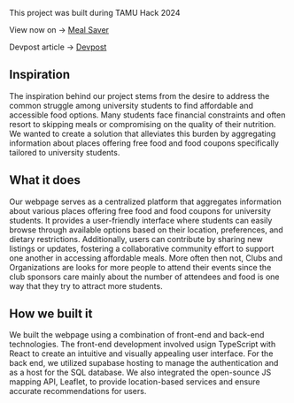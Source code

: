This project was built during TAMU Hack 2024

View now on -> [Meal Saver](https://mealsaver.vercel.app/)

Devpost article -> [Devpost](https://devpost.com/software/meal-saver)
## Inspiration
The inspiration behind our project stems from the desire to address the common struggle among university students to find affordable and accessible food options. Many students face financial constraints and often resort to skipping meals or compromising on the quality of their nutrition. We wanted to create a solution that alleviates this burden by aggregating information about places offering free food and food coupons specifically tailored to university students.

## What it does
Our webpage serves as a centralized platform that aggregates information about various places offering free food and food coupons for university students. It provides a user-friendly interface where students can easily browse through available options based on their location, preferences, and dietary restrictions. Additionally, users can contribute by sharing new listings or updates, fostering a collaborative community effort to support one another in accessing affordable meals. More often then not, Clubs and Organizations are looks for more people to attend their events since the club sponsors care mainly about the number of attendees and food is one way that they try to attract more students.

## How we built it
We built the webpage using a combination of front-end and back-end technologies. The front-end development involved usign TypeScript with React to create an intuitive and visually appealing user interface. For the back end, we utilized supabase hosting to manage the authentication and as a host for the SQL database. We also integrated the open-sounce JS mapping API, Leaflet, to provide location-based services and ensure accurate recommendations for users.
